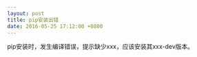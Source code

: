 ```yaml
---
layout: post
title: pip安装出错
date: 2016-05-25 17:12:00 +0800
---
```

pip安装时，发生编译错误，提示缺少xxx，应该安装其xxx-dev版本。
